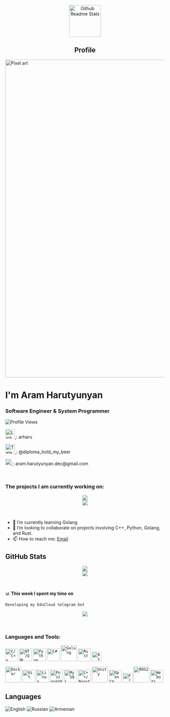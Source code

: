 <p align="center">
 <img width="100px" src="https://res.cloudinary.com/anuraghazra/image/upload/v1594908242/logo_ccswme.svg" align="center" alt="Github Readme Stats" />
 <h2 align="center">Profile</h2>
</p>


<!-- gif -->
<a href="https://www.youtube.com/watch?v=iicfmXFALM8">
    <img src="https://images-wixmp-ed30a86b8c4ca887773594c2.wixmp.com/f/c83c004e-1370-4756-88e5-4071de797088/de3zz9z-ffa11131-1b4b-4e9f-8d01-aaddb1a14243.gif?token=eyJ0eXAiOiJKV1QiLCJhbGciOiJIUzI1NiJ9.eyJzdWIiOiJ1cm46YXBwOjdlMGQxODg5ODIyNjQzNzNhNWYwZDQxNWVhMGQyNmUwIiwiaXNzIjoidXJuOmFwcDo3ZTBkMTg4OTgyMjY0MzczYTVmMGQ0MTVlYTBkMjZlMCIsIm9iaiI6W1t7InBhdGgiOiJcL2ZcL2M4M2MwMDRlLTEzNzAtNDc1Ni04OGU1LTQwNzFkZTc5NzA4OFwvZGUzeno5ei1mZmExMTEzMS0xYjRiLTRlOWYtOGQwMS1hYWRkYjFhMTQyNDMuZ2lmIn1dXSwiYXVkIjpbInVybjpzZXJ2aWNlOmZpbGUuZG93bmxvYWQiXX0.TFvXCZq_3q1zO1y7DXq6_-nuhYLG9laBYpzQka1offE" width="1000" alt="Pixel art">
</a>

# I'm Aram Harutyunyan
### Software Engineer & System Programmer

![Profile Views](https://komarev.com/ghpvc/?username=funkvay-star&color=640eab)


<!-- How to contact me -->
<p>
  <a href="https://www.linkedin.com/in/arharu">
    <img height="30" src="https://upload.wikimedia.org/wikipedia/commons/thumb/8/81/LinkedIn_icon.svg/72px-LinkedIn_icon.svg.png?20210220164014" alt="LinkedIn" />
  </a> : arharu
</p>
<p>
  <a href="https://t.me/diploma_hold_my_beer">
    <img height="30" src="https://upload.wikimedia.org/wikipedia/commons/thumb/8/82/Telegram_logo.svg/512px-Telegram_logo.svg.png?20220101141644" alt="Telegram" />
  </a> : @diploma_hold_my_beer
</p>
<p>
  <a href="mailto:aram.harutyunan.dec@gmail.com">
    <img height="20" src="https://mailmeteor.com/logos/assets/PNG/Gmail_Logo_512px.png" alt="Gmail" />
  </a> : aram.harutyunyan.dec@gmail.com
</p>


<!-- My projects -->
<br />

<div><h3>The projects I am currently working on: </h3></div>

<p align="center">
  <a href="https://github.com/funkvay-star/EduCloud">
    <img src="https://github-readme-stats.vercel.app/api/pin/?username=funkvay-star&repo=EduCloud&border_color=531785&theme=tokyonight" />
  </a>
  <br>
  <a href="https://github.com/funkvay-star/Csv_json_converter">
    <img src="https://github-readme-stats.vercel.app/api/pin/?username=funkvay-star&repo=Csv_json_converter&border_color=531785&theme=tokyonight" />
  </a>
</p>


<!-- [![ReadMe Card](https://github-readme-stats.vercel.app/api/pin/?username=funkvay-star&repo=EduCloud&border_color=531785&theme=tokyonight)](https://github.com/funkvay-star/EduCloud)
[![ReadMe Card](https://github-readme-stats.vercel.app/api/pin/?username=funkvay-star&repo=Csv_json_converter&border_color=531785&theme=tokyonight)](https://github.com/funkvay-star/Csv_json_converter) -->

<br />

<!-- Brief info about me -->

- 🌱 I’m currently learning Golang
- 👯 I’m looking to collaborate on projects involving C++, Python, Golang, and Rust.
- 📫 How to reach me: [Email](mailto:aram.harutyunyan.dec@gmail.com)

## GitHub Stats
<p align="center">
  <img src="https://github-readme-stats.vercel.app/api?username=funkvay-star&show_icons=true&theme=tokyonight&include_all_commits=true&show_owner=true&border_color=531785" />
  <br>
  <img src="https://github-readme-stats.vercel.app/api/top-langs/?username=funkvay-star&theme=tokyonight&layout=compact&border_color=531785&exclude_repo=Coursework1" />
</p>



<!-- ![GitHub stats](https://github-readme-stats.vercel.app/api?username=funkvay-star&show_icons=true&theme=tokyonight&include_all_commits=true&show_owner=true&border_color=531785) -->
<!-- ![GitHub stats](https://github-readme-stats.vercel.app/api?username=funkvay-star&show_icons=true&theme=radical&include_all_commits=true&show_owner=true&border_color=531785) -->


<br>

📊 **This week I spent my time on**
<!-- START SECTION -->
```text
Developing my EduCloud telegram bot
```
<!-- END SECTION -->

<p align="center">
  <img src="https://github-readme-activity-graph.vercel.app/graph?username=funkvay-star&theme=tokyo-night" />
</p>


<br>

<!-- Programing languages and tools -->
### Languages and Tools:
<!-- Languages -->
<p>
<code><img height="40" src="https://raw.githubusercontent.com/isocpp/logos/master/cpp_logo.png" alt="C/C++"></code>
<code><img height="40" src="https://www.qt.io/hs-fs/hubfs/Qt-logo-neon_900px.png?width=300&height=214&name=Qt-logo-neon_900px.png" alt="QT/QML"></code>
<code><img height="40" src="https://s3.dualstack.us-east-2.amazonaws.com/pythondotorg-assets/media/community/logos/python-logo-only.png" alt="Python"></code>
<code><img height="40" src="https://upload.wikimedia.org/wikipedia/commons/thumb/b/bd/Logo_C_sharp.svg/256px-Logo_C_sharp.svg.png?20221121173824" alt="C#"></code>
<code><img height="50" src="https://go.dev/blog/go-brand/Go-Logo/PNG/Go-Logo_Aqua.png" alt="Golang"></code>
<code><img height="40" src="https://upload.wikimedia.org/wikipedia/commons/thumb/0/0f/Original_Ferris.svg/512px-Original_Ferris.svg.png" alt="Rust"></code>
<code><img height="30" src="https://upload.wikimedia.org/wikipedia/commons/2/28/ASM_International_logo.svg" alt="Assembly"></code>
</p>

<!-- Tools -->
<p>
<code><img height="50" src="https://cdn.worldvectorlogo.com/logos/docker-4.svg" alt="Docker"></code>
<code><img height="40" src="https://upload.wikimedia.org/wikipedia/commons/thumb/3/3f/Git_icon.svg/97px-Git_icon.svg.png?20220905010122" alt="Git"></code>
<code><img height="40" src="https://upload.wikimedia.org/wikipedia/commons/thumb/3/35/Tux.svg/265px-Tux.svg.png" alt="Linux"></code>
<code><img height="40" src="https://upload.wikimedia.org/wikipedia/commons/thumb/2/29/Postgresql_elephant.svg/540px-Postgresql_elephant.svg.png" alt="PostgreSQL"></code>
<code><img height="40" src="https://www.vectorlogo.zone/logos/mysql/mysql-ar21.svg" alt="MySQL"></code>
<code><img height="40" src="https://upload.wikimedia.org/wikipedia/commons/c/cd/Boost.png" alt="C++/Boost"></code>
<code><img height="50" src="https://www.svgrepo.com/show/331626/unity.svg" alt="Unity"></code>
<code><img height="40" src="https://upload.wikimedia.org/wikipedia/commons/thumb/3/32/OpenCV_Logo_with_text_svg_version.svg/487px-OpenCV_Logo_with_text_svg_version.svg.png" alt="OpenCV"></code>
<code><img height="30" src="https://upload.wikimedia.org/wikipedia/commons/thumb/3/3e/FreeRTOS_logo_2005.svg/238px-FreeRTOS_logo_2005.svg.png?20170827135614" alt="FreeRTOS"></code>
<code><img height="50" src="https://www.theconstructsim.com/wp-content/uploads/2022/07/ROS-inside-white.png" alt="ROS2"></code>
<code><img height="40" src="https://cyberbotics.com/assets/images/webots.png" alt="Webots"></code>
</p>

<!-- Actual languages -->

## Languages
![English](https://img.shields.io/badge/English-Proficient-blue)
![Russian](https://img.shields.io/badge/Russian-Native-brightgreen)
![Armenian](https://img.shields.io/badge/Armenian-Native-brightgreen)
